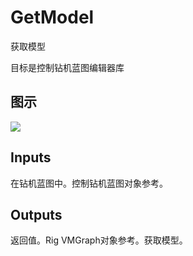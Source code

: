 # GetModel

获取模型

目标是控制钻机蓝图编辑器库

## 图示

![]($-20221218-18323496.png)

## Inputs

在钻机蓝图中。控制钻机蓝图对象参考。 

## Outputs

返回值。Rig VMGraph对象参考。获取模型。
